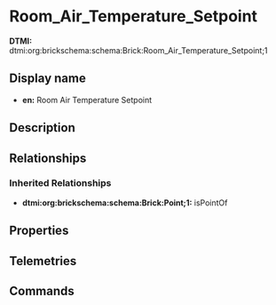 # Room_Air_Temperature_Setpoint
**DTMI:** dtmi:org:brickschema:schema:Brick:Room_Air_Temperature_Setpoint;1
## Display name
- **en:** Room Air Temperature Setpoint
## Description
## Relationships
### Inherited Relationships
* **dtmi:org:brickschema:schema:Brick:Point;1:** isPointOf
## Properties
## Telemetries
## Commands
